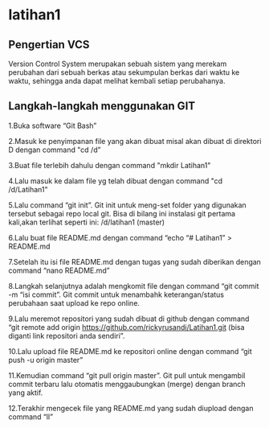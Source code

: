 # latihan1

## Pengertian VCS
Version Control System merupakan sebuah sistem yang merekam perubahan dari sebuah berkas atau sekumpulan berkas dari waktu ke waktu,
sehingga anda dapat melihat kembali setiap perubahanya.

## Langkah-langkah menggunakan GIT
1.Buka software “Git Bash”

2.Masuk ke penyimpanan file yang akan dibuat misal akan dibuat di direktori D dengan command "cd /d”

3.Buat file terlebih dahulu dengan command "mkdir Latihan1"

4.Lalu masuk ke dalam file yg telah dibuat dengan command "cd /d/Latihan1"

5.Lalu command “git init”. Git init untuk meng-set folder yang digunakan tersebut sebagai repo local git. Bisa di bilang ini instalasi git pertama kali,akan terlihat seperti ini: /d/latihan1 (master)

6.Lalu buat file README.md dengan command “echo “# Latihan1” > README.md

7.Setelah itu isi file README.md dengan tugas yang sudah diberikan dengan command “nano README.md”

8.Langkah selanjutnya adalah mengkomit file dengan command “git commit -m “isi commit”. Git commit untuk menambahk keterangan/status perubahaan saat upload ke repo online.

9.Lalu meremot repositori yang sudah dibuat di github dengan command “git remote add origin https://github.com/rickyrusandi/Latihan1.git (bisa diganti link repositori anda sendiri”.

10.Lalu upload file README.md ke repositori online dengan command “git push -u origin master”

11.Kemudian command “git pull origin master”. Git pull untuk mengambil commit terbaru lalu otomatis menggaubungkan (merge) dengan branch yang aktif.

12.Terakhir mengecek file yang README.md yang sudah diupload dengan command “ll”

